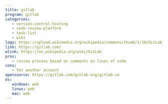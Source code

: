 ```yaml
---
title: gitlab
program: gitlab
categories:
   - version-control-hosting
   - code-review-platform
   - task-list
   - wiki
logo: https://upload.wikimedia.org/wikipedia/commons/thumb/1/18/GitLab_Logo.svg/2000px-GitLab_Logo.svg.png
link: https://gitlab.com/
wlink: https://en.wikipedia.org/wiki/GitLab
pros:
   - review process based on comments on lines of code
cons:
   - Yet another account
opensource: https://gitlab.com/gitlab-org/gitlab-ce
os:
   windows: web
   linux: web
   mac: web
---
```


